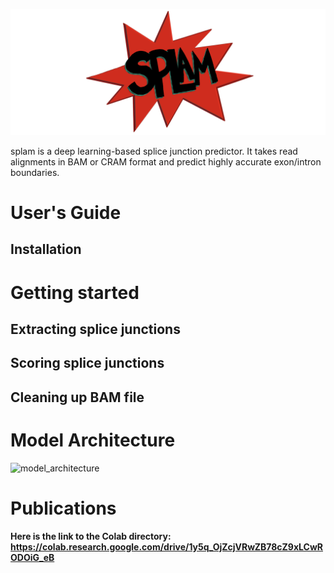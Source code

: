 <!-- <h1 align="center">splam</h1> --> 
![Splam Logo](./logo.png) 

splam is a deep learning-based splice junction predictor. It takes read alignments in BAM or CRAM format and predict highly accurate exon/intron boundaries.



<!-- # Table of Contents
- [Table of Contents](#table-of-contents)
- [User's Guide](#users-guide)
  - [Installation](#installation)
- [Model Architecture](#model-architecture) -->

# <a name="uguide"></a>User's Guide 

## <a name="installation"></a>Installation


# <a name="getting_started"></a>Getting started

## <a name="junction_extract"></a>Extracting splice junctions

## <a name="junction_extract"></a>Scoring splice junctions 

## <a name="junction_extract"></a>Cleaning up BAM file 


# <a name="m_architecture"></a>Model Architecture
![model_architecture](./splam_architecture.pngig)


# <a name="installation"></a>Publications


**Here is the link to the Colab directory: https://colab.research.google.com/drive/1y5q_OjZcjVRwZB78cZ9xLCwRODOiG_eB**